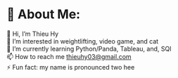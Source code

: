 # 💫 About Me:
👋 Hi, I’m Thieu Hy<br>👀 I’m interested in weightlifting, video game, and cat<br>🌱 I’m currently learning Python/Panda, Tableau, and, SQl<br>📫 How to reach me thieuhy03@gmail.com<br>⚡ Fun fact: my name is pronounced two hee


<!---
thieuhy/thieuhy is a ✨ special ✨ repository because its `README.md` (this file) appears on your GitHub profile.
You can click the Preview link to take a look at your changes.
--->
